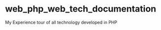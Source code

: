 web_php_web_tech_documentation
==============================

My Experience tour of all technology developed in PHP
